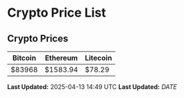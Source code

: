 # Crypto Price List

## Crypto Prices
| Bitcoin | Ethereum | Litecoin |
| ------- | -------- | -------- |
| $83968 | $1583.94 | $78.29 |
**Last Updated:** 2025-04-13 14:49 UTC
**Last Updated:** $DATE$
